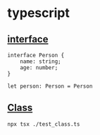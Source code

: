# typescript
## [interface](https://typescript.bootcss.com/interfaces.html)
```
interface Person {
    name: string;
    age: number;
}

let person: Person = Person
```

## [Class](https://www.typescriptlang.org/docs/handbook/2/classes.html)
`npx tsx ./test_class.ts`
```{literalinclude} ./test_class.ts
```
